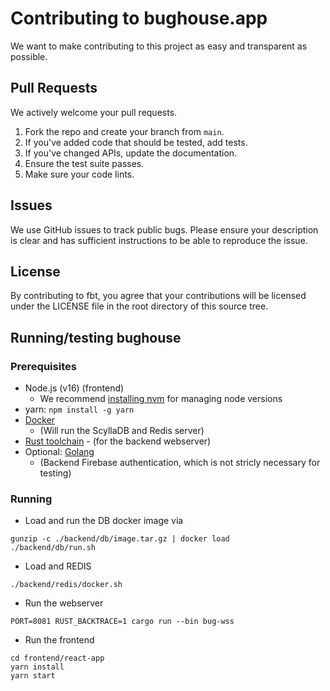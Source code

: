 # Contributing to **bughouse.app**
We want to make contributing to this project as easy and transparent as
possible.

## Pull Requests
We actively welcome your pull requests.

1. Fork the repo and create your branch from `main`.
2. If you've added code that should be tested, add tests.
3. If you've changed APIs, update the documentation.
4. Ensure the test suite passes.
5. Make sure your code lints.

## Issues
We use GitHub issues to track public bugs. Please ensure your description is
clear and has sufficient instructions to be able to reproduce the issue.

## License
By contributing to fbt, you agree that your contributions will be licensed
under the LICENSE file in the root directory of this source tree.

## Running/testing bughouse
### Prerequisites
* Node.js (v16) (frontend)
  * We recommend [installing nvm](https://github.com/nvm-sh/nvm#installing-and-updating) for managing node versions
* yarn: `npm install -g yarn`   
* [Docker](https://docs.docker.com/get-docker/)
  * (Will run the ScyllaDB and Redis server)
* [Rust toolchain](https://rustup.rs/) - (for the backend webserver)
* Optional: [Golang](https://golang.org/doc/install) 
   * (Backend Firebase authentication, which is not stricly necessary for testing)


### Running
* Load and run the DB docker image via
```
gunzip -c ./backend/db/image.tar.gz | docker load
./backend/db/run.sh
```

* Load and REDIS
```
./backend/redis/docker.sh
```

* Run the webserver
```
PORT=8081 RUST_BACKTRACE=1 cargo run --bin bug-wss
```

* Run the frontend
```
cd frontend/react-app
yarn install
yarn start
```
